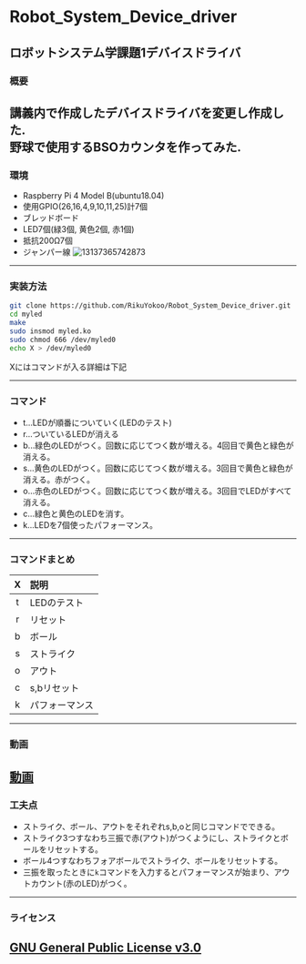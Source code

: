 # Robot_System_Device_driver
ロボットシステム学課題1デバイスドライバ
---
### 概要   
講義内で作成したデバイスドライバを変更し作成した.    
野球で使用するBSOカウンタを作ってみた.  
---
### 環境
- Raspberry Pi 4 Model B(ubuntu18.04)  
- 使用GPIO(26,16,4,9,10,11,25)計7個  
- ブレッドボード  
- LED7個(緑3個, 黄色2個, 赤1個)  
- 抵抗200Ω7個  
- ジャンパー線
![13137365742873](https://user-images.githubusercontent.com/53966271/100971348-0b7dad00-357a-11eb-8da2-01044700add6.jpg)  
---
### 実装方法
```sh
git clone https://github.com/RikuYokoo/Robot_System_Device_driver.git  
cd myled  
make  
sudo insmod myled.ko  
sudo chmod 666 /dev/myled0  
echo X > /dev/myled0  
```
Xにはコマンドが入る詳細は下記  

---
### コマンド  
- t...LEDが順番についていく(LEDのテスト)  
- r...ついているLEDが消える  
- b...緑色のLEDがつく。回数に応じてつく数が増える。4回目で黄色と緑色が消える。
- s...黄色のLEDがつく。回数に応じてつく数が増える。3回目で黄色と緑色が消える。赤がつく。  
- o...赤色のLEDがつく。回数に応じてつく数が増える。3回目でLEDがすべて消える。  
- c...緑色と黄色のLEDを消す。  
- k...LEDを7個使ったパフォーマンス。  
---
### コマンドまとめ  
|X|説明|
|:--:|:--|
|t|LEDのテスト|
|r|リセット|
|b|ボール|
|s|ストライク|
|o|アウト|
|c|s,bリセット|
|k|パフォーマンス|
---
### 動画
[動画](https://youtu.be/4Yu6ux_07ps)
---
### 工夫点
- ストライク、ボール、アウトをそれぞれs,b,oと同じコマンドでできる。  
- ストライク3つすなわち三振で赤(アウト)がつくようにし、ストライクとボールをリセットする。  
- ボール4つすなわちフォアボールでストライク、ボールをリセットする。  
- 三振を取ったときに`k`コマンドを入力するとパフォーマンスが始まり、アウトカウント(赤のLED)がつく。  
---
### ライセンス
[GNU General Public License v3.0](https://github.com/RikuYokoo/Robot_System_Device_driver/blob/main/COPYING)
---
